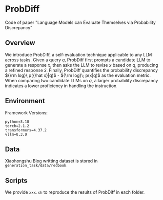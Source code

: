 # ProbDiff
Code of paper "Language Models can Evaluate Themselves via Probability Discrepancy"


## Overview
We introduce ProbDiff, a self-evaluation technique applicable to any LLM across tasks.
Given a query $q$, ProbDiff first prompts a candidate LLM to generate a response $x$, then asks the LLM to revise $x$ based on $q$, producing a refined response $\hat{x}$. Finally, ProbDiff quantifies the probability discrepancy ${\rm log}\;p({\hat x}|q)$ - ${\rm log}\; p(x|q)$ as the evaluation metric. 
When comparing two candidate LLMs on $q$, a larger probability discrepancy indicates a lower proficiency in handling the instruction.

## Environment
Framework Versions:
```
python=3.10
torch=2.1.2
transformers=4.37.2
vllm=0.3.0
```
## Data
Xiaohongshu Blog writting dataset is stored in `generation_task/data/redbook`

## Scripts
We provide `xxx.sh` to reproduce the results of ProbDiff in each folder. 
